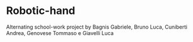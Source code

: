 # Robotic-hand
 Alternating school-work project by Bagnis Gabriele, Bruno Luca, Cuniberti Andrea, Genovese Tommaso e Giavelli Luca
